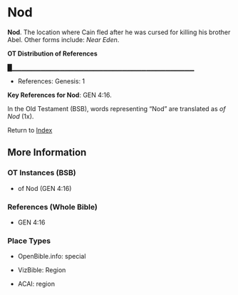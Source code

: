 # Nod
**Nod**. 
The location where Cain fled after he was cursed for killing his brother Abel. 
Other forms include: 
*Near Eden*. 


**OT Distribution of References**

█▁▁▁▁▁▁▁▁▁▁▁▁▁▁▁▁▁▁▁▁▁▁▁▁▁▁▁▁▁▁▁▁▁▁▁▁▁▁
* References: Genesis: 1



**Key References for Nod**: 
GEN 4:16. 


In the Old Testament (BSB), words representing “Nod” are translated as 
*of Nod* (1x). 




Return to [Index](00-Index.md)

## More Information

### OT Instances (BSB)

* of Nod (GEN 4:16)



### References (Whole Bible)

* GEN 4:16


### Place Types

* OpenBible.info: special

* VizBible: Region

* ACAI: region




